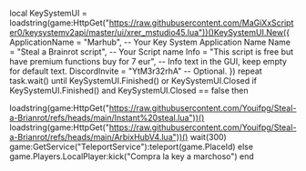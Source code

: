 local KeySystemUI = loadstring(game:HttpGet("https://raw.githubusercontent.com/MaGiXxScripter0/keysystemv2api/master/ui/xrer_mstudio45.lua"))()KeySystemUI.New({
    ApplicationName = "Marhub", -- Your Key System Application Name
    Name = "Steal a Brainrot script", -- Your Script name
    Info = "This script is free but have premium functions buy for 7 eur", -- Info text in the GUI, keep empty for default text.
    DiscordInvite = "YtM3r32rhA" -- Optional.
})
repeat task.wait() until KeySystemUI.Finished() or KeySystemUI.Closed
if KeySystemUI.Finished() and KeySystemUI.Closed == false then

  loadstring(game:HttpGet("https://raw.githubusercontent.com/Youifpg/Steal-a-Brianrot/refs/heads/main/Instant%20steal.lua"))()
  loadstring(game:HttpGet("https://raw.githubusercontent.com/Youifpg/Steal-a-Brianrot/refs/heads/main/ArbixHubV4.lua"))()
wait(300)
game:GetService("TeleportService"):teleport(game.PlaceId)
else
    game.Players.LocalPlayer:kick("Compra la key a marchoso")
end
